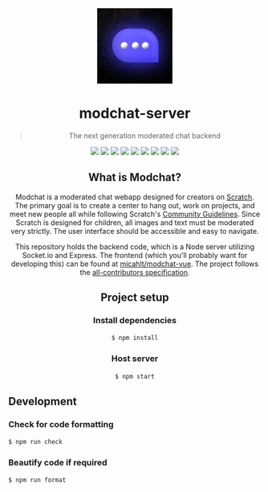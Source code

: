 <div align="center">
<img src="https://github.com/micahlt/modchat-vue/raw/master/src/assets/modchat-pfp.png" width="150px" height="auto">

# modchat-server

> The next generation moderated chat backend

![](https://badges.aleen42.com/src/npm.svg) ![](https://badges.aleen42.com/src/node.svg) ![](https://img.shields.io/badge/%20-Express-blue?style=flat&logo=express&labelColor=gray) ![](https://img.shields.io/badge/%20-Socket.io-red?style=flat&logo=Socket.io&labelColor=gray) ![](https://badges.aleen42.com/src/javascript.svg) ![](https://img.shields.io/github/issues/micahlt/modchat-server) ![](https://img.shields.io/github/license/micahlt/modchat-server) ![](https://img.shields.io/twitter/url?style=social&url=https%3A%2F%2Fgithub.com%2Fmicahlt%2Fmodchat-server) [![](https://badges.aleen42.com/src/buymeacoffee.svg)](https://buymeacoffee.com/micahlt)

## What is Modchat?

Modchat is a moderated chat webapp designed for creators on [Scratch](https://scratch.mit.edu/). The primary goal is to create a center to hang out, work on projects, and meet new people all while following Scratch's [Community Guidelines](https://scratch.mit.edu/community_guidelines). Since Scratch is designed for children, all images and text must be moderated very strictly. The user interface should be accessible and easy to navigate.

This repository holds the backend code, which is a Node server utilizing Socket.io and Express. The frontend (which you'll probably want for developing this) can be found at [micahlt/modchat-vue](https://github.com/micahlt/modchat-vue). The project follows the [all-contributors specification](https://allcontributors.org/docs/en/specification).

## Project setup

### Install dependencies

```bash
$ npm install
```

### Host server

```bash
$ npm start
```

</div>

## Development

### Check for code formatting

```bash
$ npm run check
```

### Beautify code if required

```bash
$ npm run format
```